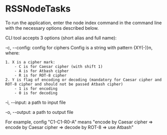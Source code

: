 # RSSNodeTasks

To run the application, enter the node index command in the command line with the necessary options described below.

CLI tool accepts 3 options (short alias and full name):


 -c, --config: config for ciphers Config is a string with pattern {XY(-)}n, where:


    1. X is a cipher mark:
        - C is for Caesar cipher (with shift 1)
        - A is for Atbash cipher
        - R is for ROT-8 cipher
    2. Y is flag of encoding or decoding (mandatory for Caesar cipher and ROT-8 cipher and should not be passed Atbash cipher)
        - 1 is for encoding
        - 0 is for decoding


 -i, --input: a path to input file


 -o, --output: a path to output file

For example, config "C1-C1-R0-A" means "encode by Caesar cipher => encode by Caesar cipher => decode by ROT-8 => use Atbash"